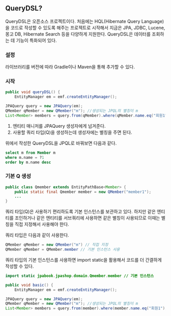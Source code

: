 ## QueryDSL?

QueryDSL은 오픈소스 프로젝트이다. 처음에는 HQL(Hibernate Query Language)을 코드로 작성할 수 있도록 해주는 프로젝트로 시작해서 지금은 JPA, JDBC, Lucene, 몽고 DB, Hibernate Search 등을 다양하게 지원한다. QueryDSL은 데이터를 조회하는 데 기능이 특화되어 있다.

### 설정
라이브러리를 버전에 따라 Gradle이나 Maven을 통해 추가할 수 있다.

### 시작

```java
public void queryDSL() {
    EntityManager em = emf.createEntityManager();

JPAQuery query = new JPAQuery(em);
QMember qMember = new QMember("m"); //생성되는 JPQL의 별칭이 m
List<Member> members = query.from(qMember).where(qMember.name.eq("회원1")).orderBy(qMember.name.desc()).list(qMember);
```

1. 엔티티 매니저를 JPAQuery 생성자에게 넘겨준다.
2. 사용할 쿼리 타입(Q)을 생성하는데 생성자에는 별칭을 주면 된다.

위에서 작성한 QueryDSL을 JPQL로 바꿔보면 다음과 같다.

```sql
select m from Member m
where m.name = ?1
order by m.name desc
```
### 기본 Q 생성
```java
public class Qmember extends EntityPathBase<Member> {
    public static final Qmember member = new QMember("member1");
    ...
}
```

쿼리 타입(Q)은 사용하기 편리하도록 기본 인스턴스를 보관하고 있다. 하지만 같은 엔티티를 조인하거나 같은 엔티티를 서브쿼리에 사용하면 같은 별칭이 사용되므로 이때는 별칭을 직접 지정해서 사용해야 한다.

쿼리 타입은 다음과 같이 사용한다.
```java
QMember qMember = new QMember("m") // 직접 지정
QMember qMember = QMember.member // 기본 인스턴스 사용
```


쿼리 타입의 기본 인스턴스를 사용하면 import static을 활용해서 코드를 더 간결하게 작성할 수 있다.

```java
import static jpabook.jpashop.domain.Qmember.member // 기본 인스턴스

public void basic() {
    EntityManager em = emf.createEntityManager();

JPAQuery query = new JPAQuery(em);
QMember qMember = new QMember("m"); //생성되는 JPQL의 별칭이 m
List<Member> members = query.from(member).where(member.name.eq("회원1")).orderBy(member.name.desc()).list(member);
```
